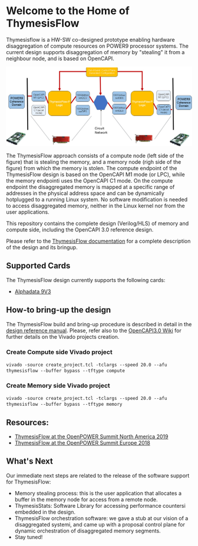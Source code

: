 # Welcome to the Home of ThymesisFlow
Thymesisflow is a HW-SW co-designed prototype enabling
hardware disaggregation of compute resources on POWER9 processor systems.
The current design supports disaggregation of memory by "stealing" it from a
neighbour node, and is based on OpenCAPI.

![ThymesisFlow Architecture](./reference_design_doc/thymesis_arch.jpg)

The ThymesisFlow approach consists of a compute node (left side of the figure)
that is stealing the memory, and a memory node (righ side of the figure) from
which the memory is stolen. The compute endpoint of the ThymesisFlow design is
based on the OpenCAPI M1 mode (or LPC), while the memory endpointi uses the
OpenCAPI C1 mode.  On the compute endpoint the disaggregated memory is mapped at
a specific range of addresses in the physical address space and can be
dynamically hotplugged to a running Linux system. No software modification is
needed to access disaggregated memory, neither in the Linux kernel nor from the
user applications.

This repository contains the complete design (Verilog/HLS) of memory and compute
side, including the OpenCAPI 3.0 reference design.

Please refer to the [ThymesisFlow documentation](./reference_design_doc/ThymesisFlow%20Design%20and%20Deployment%20v1.1.pdf) for a complete description of the
design and its bringup.

## Supported Cards

The ThymesisFlow design currently supports the following cards:

- [Alphadata 9V3](https://www.alpha-data.com/dcp/products.php?product=adm-pcie-9v3)

## How-to bring-up the design
The ThymesisFlow build and bring-up procedure is described in detail in the [design reference manual](./reference_design_doc/ThymesisFlow%20Design%20and%20Deployment%20v1.1.pdf).
Please, refer also to the [OpenCAPI3.0
Wiki](https://github.com/OpenCAPI/OpenCAiPI3.0_Client_RefDesign/wiki) for further details on the Vivado projects creation.

### Create Compute side Vivado project
```console
vivado -source create_project.tcl -tclargs --speed 20.0 --afu thymesisflow --buffer bypass --tftype compute
```

### Create Memory side Vivado project
```console
vivado -source create_project.tcl -tclargs --speed 20.0 --afu thymesisflow --buffer bypass --tftype memory
```

## Resources:

- [ThymesisFlow at the OpenPOWER Summit North America 2019](https://www.youtube.com/watch?v=XcjRL3Lh8Ig)
- [ThymesisFlow at the OpenPOWER Summit Europe 2018](https://www.youtube.com/watch?v=vSKUeGeEkoA)

## What's Next

Our immediate next steps are related to the release of the software support for
ThymesisFlow:

- Memory stealing process: this is the user application that allocates a buffer in
  the memory node for access from a remote node.
- ThymesisStats: Software Library for accessing performance countersi embedded in the design.
- ThymesisFlow orchestration software: we gave a stub at our vision of a
  disaggregated systemi, and came up with a proposal control plane for
  dynamic orchestration of disaggregated memory segments.
- Stay tuned!
